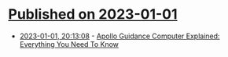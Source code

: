 # [Published on 2023-01-01](index.md)

* [2023-01-01, 20:13:08](https://lobste.rs/s/ohnqgj/apollo_guidance_computer_explained) - [Apollo Guidance Computer Explained: Everything You Need To Know](https://history-computer.com/apollo-guidance-computer/)
